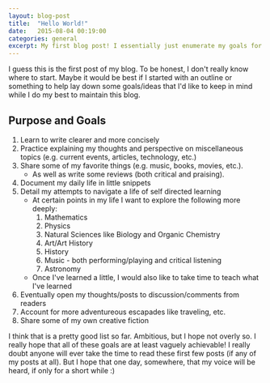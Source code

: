 ```yaml
---
layout: blog-post
title:  "Hello World!"
date:   2015-08-04 00:19:00
categories: general
excerpt: My first blog post! I essentially just enumerate my goals for the blog. :)
---
```

I guess this is the first post of my blog. To be honest, I don't really know where to start. Maybe it would be best if I started with an outline or something to help lay down some goals/ideas that I'd like to keep in mind while I do my best to maintain this blog.

Purpose and Goals
-----------------
1. Learn to write clearer and more concisely
2. Practice explaining my thoughts and perspective on miscellaneous topics (e.g. current events, articles, technology, etc.)
3. Share some of my favorite things (e.g. music, books, movies, etc.).
    * As well as write some reviews (both critical and praising).
4. Document my daily life in little snippets 
5. Detail my attempts to navigate a life of self directed learning
    * At certain points in my life I want to explore the following more deeply:
        1. Mathematics
        2. Physics
        3. Natural Sciences like Biology and Organic Chemistry
        4. Art/Art History
        5. History
        6. Music - both performing/playing and critical listening
        7. Astronomy
    * Once I've learned a little, I would also like to take time to teach what I've learned
6. Eventually open my thoughts/posts to discussion/comments from readers
7. Account for more adventureous escapades like traveling, etc.
8. Share some of my own creative fiction

I think that is a pretty good list so far. Ambitious, but I hope not overly so. I really hope that all of these goals are at least vaguely achievable! I really doubt anyone will ever take the time to read these first few posts (if any of my posts at all). But I hope that one day, somewhere, that my voice will be heard, if only for a short while :)
